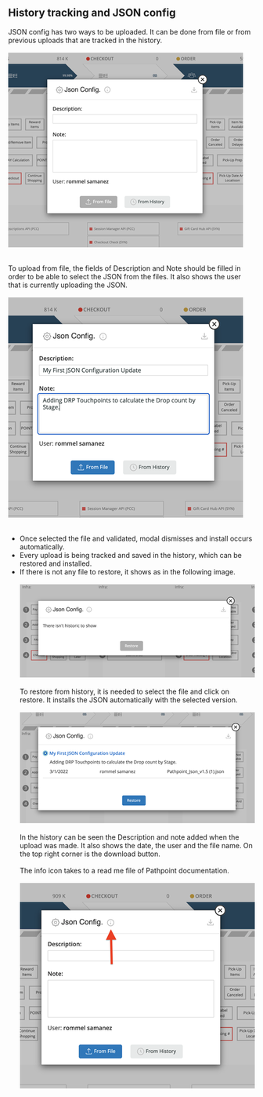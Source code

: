 ## History tracking and JSON config 

JSON config has two ways to be uploaded. It can be done from file or from previous uploads that are tracked in the history.  <br><br>
<img src="images/json_config1.png"> <br><br>
 
To upload from file, the fields of Description and Note should be filled in order to be able to select the JSON from the files. It also shows the user that is currently uploading the JSON. <br><br>
<img src="images/json_config2.png"> <br><br>
- Once selected the file and validated, modal dismisses and install occurs automatically. <br>
- Every upload is being tracked and saved in the history, which can be restored and installed. <br> 
- If there is not any file to restore, it shows as in the following image. <br><br>
<img src="images/json_config3.png"> <br><br>
To restore from history, it is needed to select the file and click on restore. It installs the JSON automatically with the selected version. <br><br>
<img src="images/json_config4.png"> <br><br>
In the history can be seen the Description and note added when the upload was made. It also shows the date, the user and the file name. On the top right corner is the download button. <br><br>
The info icon takes to a read me file of Pathpoint documentation. <br><br>
<img src="images/json_config5.png"> <br><br>
 
